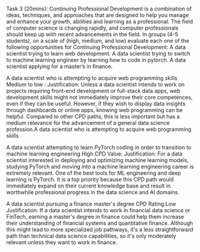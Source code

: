 Task 3 (20mins): 
Continuing Professional Development is a combination of ideas, techniques, and approaches that are designed to help you manage and enhance your growth, abilities and learning as a professional. The field of computer science is changing rapidly, and computer professionals should keep up with recent advancements in the field. 
In groups (4-5 students), on a scale of (high, medium, and low) evaluate each one of the following opportunities for Continuing Professional Development: 
A data scientist trying to learn web development. 
A data scientist trying to switch to machine learning engineer by learning how to code in pytorch. 
A data scientist applying for a master’s in finance. 

 
A data scientist who is attempting to acquire web programming skills
Medium to low :
Justification: Unless a data scientist intends to work on projects requiring front-end development or full-stack data apps, web development skills might not immediately improve their core competences, even if they can be useful. However, if they wish to display data insights through dashboards or online apps, knowing web programming can be helpful. Compared to other CPD paths, this is less important but has a medium relevance for the advancement of a general data science profession.A data scientist who is attempting to acquire web programming skills

A data scientist attempting to learn PyTorch coding in order to transition to machine learning engineering
High CPD Value:
Justification: For a data scientist interested in deploying and optimizing machine learning models, studying PyTorch and moving into a machine learning engineering career is extremely relevant. One of the best tools for ML engineering and deep learning is PyTorch. It is a top priority because this CPD path would immediately expand on their current knowledge base and result in worthwhile professional progress in the data science and AI domains.

A data scientist pursuing a finance master's degree
CPD Rating:Low
Justification: If a data scientist intends to work in financial data science or FinTech, earning a master's degree in finance could help them increase their understanding of financial systems and quantitative finance. Although this might lead to more specialized job pathways, it's a less straightforward path than technical data science capabilities, so it's only moderately relevant unless they want to work in finance.

